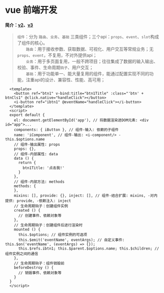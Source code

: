 # vue 前端开发

####  简介：[v2](https://cn.vuejs.org/v2/guide/)、[v3](https://cn.vuejs.org/v3/guide/) <br>

> `组件`：分为 `路由`、`业务`、`基础` 三类组件；三个api：`props`、`event`、`slot`构成了组件的核心。<br>
　　`路由`：用于接收参数、获取数据、可视化、用户交互等常规业务；无`props`、`event`，不复用，不对外提供api；<br>
　　`业务`：用于多页面复用，一般不跨项目；往往集成了数据的输入输出、校验、事件、生命周期`钩子`、用户交互；<br>
　　`基础`：用于功能单一、能大量复用的组件，能通过配置实现不同的功能，注重api的设计、兼容性、性能、高可用；

~~~vue
  <template>
    <button ref="btn1" v-bind:title="btn1Title" :class="'btn' + btnCls1" @click.native="handleClick"></button>
    <i-button ref="ibtn1" @eventName="handleClick"></i-button>
  </template>
  <script>
  export default {
    el: document.getElementById('app'), // 将数据渲染进DOM元素: <div id="app">...
    components: { iButton }, // 组件-输入: 依赖的子组件
    name: 'iComponent', // 组件-输出: <i-component/> - this.$options.name
    // 组件-输出属性: props
    props: {},
    // 组件-内部属性: data
    data () {
      return {
        btn1Title: '点击我!'
      }
    },
    // 组件-内部方法: methods
    methods: {
    },
    mixins: [], provide: {}, inject: [], // 组件-结合扩展: mixins, -对内提供: provide, -依赖注入: inject
    // 生命周期钩子：创建组件实例
    created () {
      // 创建事件、依赖对象等
    },
    // 生命周期钩子：创建组件后进行渲染时
    mounted () {
      this.$options; // 组件实例的可选项
      this.$emit('eventName', eventArgs); // 自定义事件: this.$on('eventName', (eventArgs) => {});
      this.$refs.ibtn1; this.$parent.$options.name; this.$children; // 组件实例之间的通信
    },
    // 生命周期钩子：组件销毁前
    beforeDestroy () {
      // 销毁事件、依赖对象等
    }
  }
  </script>
~~~

